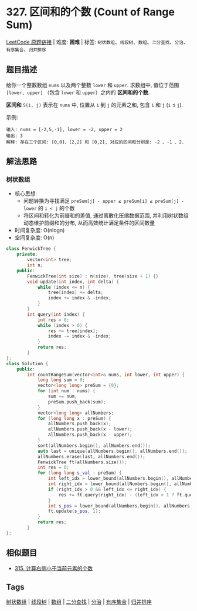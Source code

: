 # 327. 区间和的个数 (Count of Range Sum)

[LeetCode 原题链接](https://leetcode.cn/problems/count-of-range-sum/) | 难度: **困难** | 标签: `树状数组`、`线段树`、`数组`、`二分查找`、`分治`、`有序集合`、`归并排序`

## 题目描述

给你一个整数数组 `nums` 以及两个整数 `lower` 和 `upper`. 求数组中, 值位于范围 `[lower, upper]` （包含 `lower` 和 `upper`）之内的 **区间和的个数**.

**区间和** `S(i, j)` 表示在 `nums` 中, 位置从 `i` 到 `j` 的元素之和, 包含 `i` 和 `j` (`i` ≤ `j`).

示例:

```plaintext
输入: nums = [-2,5,-1], lower = -2, upper = 2
输出: 3
解释: 存在三个区间: [0,0]、[2,2] 和 [0,2], 对应的区间和分别是: -2 、-1 、2.
```

## 解法思路

### 树状数组

- 核心思想:
  - 问题转换为寻找满足 `preSum[j] - upper ≤ preSum[i] ≤ preSum[j] - lower` 的 `i < j` 的个数
  - 将区间和转化为前缀和的差值, 通过离散化压缩数据范围, 并利用树状数组动态维护前缀和的分布, 从而高效统计满足条件的区间数量
- 时间复杂度: O(nlogn)
- 空间复杂度: O(n)

```cpp
class FenwickTree {
    private:
        vector<int> tree;
        int n;
    public:
        FenwickTree(int size) : n(size), tree(size + 1) {}
        void update(int index, int delta) {
            while (index <= n) {
                tree[index] += delta;
                index += index & -index;
            }
        }
        int query(int index) {
            int res = 0;
            while (index > 0) {
                res += tree[index];
                index -= index & -index;
            }
            return res;
        }
};
class Solution {
    public:
        int countRangeSum(vector<int>& nums, int lower, int upper) {
            long long sum = 0;
            vector<long long> preSum = {0};
            for (int num : nums) {
                sum += num;
                preSum.push_back(sum);
            }
            vector<long long> allNumbers;
            for (long long x : preSum) {
                allNumbers.push_back(x);
                allNumbers.push_back(x - lower);
                allNumbers.push_back(x - upper);
            }
            sort(allNumbers.begin(), allNumbers.end());
            auto last = unique(allNumbers.begin(), allNumbers.end());
            allNumbers.erase(last, allNumbers.end());
            FenwickTree ft(allNumbers.size());
            int res = 0;
            for (long long s_val : preSum) {
                int left_idx = lower_bound(allNumbers.begin(), allNumbers.end(), s_val - upper) - allNumbers.begin() + 1;
                int right_idx = lower_bound(allNumbers.begin(), allNumbers.end(), s_val - lower) - allNumbers.begin() + 1;
                if (right_idx > 0 && left_idx <= right_idx) {
                    res += ft.query(right_idx) - (left_idx > 1 ? ft.query(left_idx - 1) : 0);
                }
                int s_pos = lower_bound(allNumbers.begin(), allNumbers.end(), s_val) - allNumbers.begin() + 1;
                ft.update(s_pos, 1);
            }
            return res;
        }
};
```

## 相似题目

- [315. 计算右侧小于当前元素的个数](https://leetcode.cn/problems/count-of-smaller-numbers-after-self/)

## Tags

[树状数组](/tags/binary-indexed-tree.md) | [线段树](/tags/segment-tree.md) | [数组](/tags/array.md) | [二分查找](/tags/binary-search.md) | [分治](/tags/divide-and-conquer.md) | [有序集合](/tags/sorted-set.md) | [归并排序](/tags/merge-sort.md)
